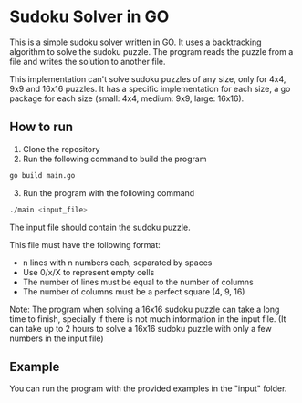 # Sudoku Solver in GO
This is a simple sudoku solver written in GO. It uses a backtracking algorithm to solve the sudoku puzzle. The program reads the puzzle from a file and writes the solution to another file.

This implementation can't solve sudoku puzzles of any size, only for 4x4, 9x9 and 16x16 puzzles. It has a specific implementation for each size, a go package for each size (small: 4x4, medium: 9x9, large: 16x16).

## How to run
1. Clone the repository
2. Run the following command to build the program
```bash
go build main.go
```
3. Run the program with the following command
```bash
./main <input_file> 
```
The input file should contain the sudoku puzzle.

This file must have the following format:
- n lines with n numbers each, separated by spaces
- Use 0/x/X to represent empty cells
- The number of lines must be equal to the number of columns
- The number of columns must be a perfect square (4, 9, 16)

Note: The program when solving a 16x16 sudoku puzzle can take a long time to finish, specially if there is not much information in the input file. (It can take up to 2 hours to solve a 16x16 sudoku puzzle with only a few numbers in the input file)

## Example
You can run the program with the provided examples in the "input" folder.
